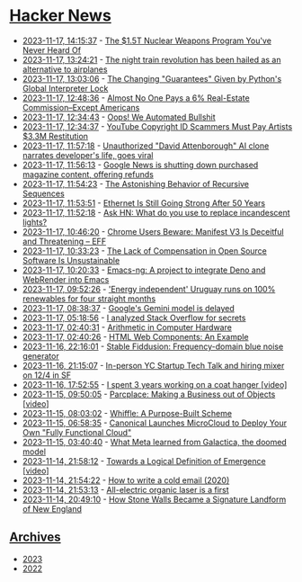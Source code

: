 # [Hacker News](https://kherrick.github.io/hacker-news/)

* [2023-11-17, 14:15:37](https://news.ycombinator.com/item?id=38303848) - [The $1.5T Nuclear Weapons Program You've Never Heard Of](https://www.scientificamerican.com/article/inside-the-1-5-trillion-nuclear-weapons-program-youve-never-heard-of/)
* [2023-11-17, 13:24:21](https://news.ycombinator.com/item?id=38303159) - [The night train revolution has been hailed as an alternative to airplanes](https://www.cnn.com/travel/night-train-revolution-alternative-to-planes/index.html)
* [2023-11-17, 13:03:06](https://news.ycombinator.com/item?id=38302903) - [The Changing \"Guarantees\" Given by Python's Global Interpreter Lock](https://stefan-marr.de/2023/11/python-global-interpreter-lock/)
* [2023-11-17, 12:48:36](https://news.ycombinator.com/item?id=38302780) - [Almost No One Pays a 6% Real-Estate Commission–Except Americans](https://www.wsj.com/personal-finance/real-estate-buying-home-charts-6dc40caa)
* [2023-11-17, 12:34:43](https://news.ycombinator.com/item?id=38302635) - [Oops! We Automated Bullshit](https://www.cst.cam.ac.uk/blog/afb21/oops-we-automated-bullshit)
* [2023-11-17, 12:34:37](https://news.ycombinator.com/item?id=38302634) - [YouTube Copyright ID Scammers Must Pay Artists $3.3M Restitution](https://torrentfreak.com/youtube-copyright-id-scammers-must-pay-artists-3-3m-restitution-231116/)
* [2023-11-17, 11:57:18](https://news.ycombinator.com/item?id=38302319) - [Unauthorized \"David Attenborough\" AI clone narrates developer's life, goes viral](https://arstechnica.com/information-technology/2023/11/unauthorized-david-attenborough-ai-clone-narrates-developers-life-goes-viral/)
* [2023-11-17, 11:56:13](https://news.ycombinator.com/item?id=38302306) - [Google News is shutting down purchased magazine content, offering refunds](https://arstechnica.com/gadgets/2023/11/google-news-will-stop-hosting-already-purchased-magazines-next-month/)
* [2023-11-17, 11:54:23](https://news.ycombinator.com/item?id=38302288) - [The Astonishing Behavior of Recursive Sequences](https://www.quantamagazine.org/the-astonishing-behavior-of-recursive-sequences-20231116/)
* [2023-11-17, 11:53:51](https://news.ycombinator.com/item?id=38302283) - [Ethernet Is Still Going Strong After 50 Years](https://spectrum.ieee.org/ethernet-ieee-milestone)
* [2023-11-17, 11:52:18](https://news.ycombinator.com/item?id=38302275) - [Ask HN: What do you use to replace incandescent lights?](https://news.ycombinator.com/item?id=38302275)
* [2023-11-17, 10:46:20](https://news.ycombinator.com/item?id=38301801) - [Chrome Users Beware: Manifest V3 Is Deceitful and Threatening – EFF](https://www.eff.org/deeplinks/2021/12/chrome-users-beware-manifest-v3-deceitful-and-threatening)
* [2023-11-17, 10:33:23](https://news.ycombinator.com/item?id=38301710) - [The Lack of Compensation in Open Source Software Is Unsustainable](https://trstringer.com/oss-compensation-broken/)
* [2023-11-17, 10:20:33](https://news.ycombinator.com/item?id=38301644) - [Emacs-ng: A project to integrate Deno and WebRender into Emacs](https://github.com/emacs-ng/emacs-ng)
* [2023-11-17, 09:52:26](https://news.ycombinator.com/item?id=38301480) - ['Energy independent' Uruguay runs on 100% renewables for four straight months](https://theprogressplaybook.com/2023/10/19/energy-independent-uruguay-runs-on-100-renewables-for-four-straight-months/)
* [2023-11-17, 08:38:37](https://news.ycombinator.com/item?id=38300990) - [Google's Gemini model is delayed](https://www.theverge.com/2023/11/16/23964937/googles-next-generation-gemini-ai-model-is-reportedly-delayed)
* [2023-11-17, 05:18:56](https://news.ycombinator.com/item?id=38299888) - [I analyzed Stack Overflow for secrets](https://matan-h.com/analyze-stackoverflow)
* [2023-11-17, 02:40:31](https://news.ycombinator.com/item?id=38298695) - [Arithmetic in Computer Hardware](https://thelast19digitsofpi.github.io/hardware-explorations/dist/index.html)
* [2023-11-17, 02:40:26](https://news.ycombinator.com/item?id=38298694) - [HTML Web Components: An Example](https://blog.jim-nielsen.com/2023/html-web-components-an-example/)
* [2023-11-16, 22:16:01](https://news.ycombinator.com/item?id=38296377) - [Stable Fiddusion: Frequency-domain blue noise generator](https://acko.net/blog/stable-fiddusion/)
* [2023-11-16, 21:15:07](https://news.ycombinator.com/item?id=38295638) - [In-person YC Startup Tech Talk and hiring mixer on 12/4 in SF](https://news.ycombinator.com/item?id=38295638)
* [2023-11-16, 17:52:55](https://news.ycombinator.com/item?id=38292915) - [I spent 3 years working on a coat hanger [video]](https://www.youtube.com/watch?v=vREokZa4dNU)
* [2023-11-15, 09:50:05](https://news.ycombinator.com/item?id=38274992) - [Parcplace: Making a Business out of Objects [video]](https://www.youtube.com/watch?v=cL1aNpijtOM)
* [2023-11-15, 08:03:02](https://news.ycombinator.com/item?id=38274380) - [Whiffle: A Purpose-Built Scheme](https://wingolog.org/archives/2023/11/14/whiffle-a-purpose-built-scheme)
* [2023-11-15, 06:58:35](https://news.ycombinator.com/item?id=38274049) - [Canonical Launches MicroCloud to Deploy Your Own \"Fully Functional Cloud\"](https://www.phoronix.com/news/Canonical-Ubuntu-MicroCloud)
* [2023-11-15, 03:40:40](https://news.ycombinator.com/item?id=38273043) - [What Meta learned from Galactica, the doomed model](https://venturebeat.com/ai/what-meta-learned-from-galactica-the-doomed-model-launched-two-weeks-before-chatgpt/)
* [2023-11-14, 21:58:12](https://news.ycombinator.com/item?id=38270415) - [Towards a Logical Definition of Emergence [video]](https://www.youtube.com/watch?v=6kMB7lRoEw4)
* [2023-11-14, 21:54:22](https://news.ycombinator.com/item?id=38270360) - [How to write a cold email (2020)](https://sriramk.com/coldemail)
* [2023-11-14, 21:53:13](https://news.ycombinator.com/item?id=38270342) - [All-electric organic laser is a first](https://physicsworld.com/a/all-electric-organic-laser-is-a-first/)
* [2023-11-14, 20:49:10](https://news.ycombinator.com/item?id=38269531) - [How Stone Walls Became a Signature Landform of New England](https://www.smithsonianmag.com/travel/how-stone-walls-became-a-signature-landform-of-new-england-180983250/)

## [Archives](archives/index.md)

* [2023](archives/2023/index.md)
* [2022](archives/2022/index.md)
